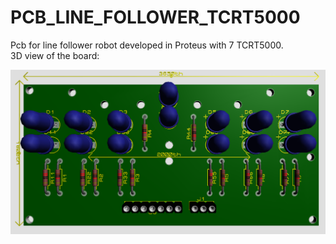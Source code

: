 # PCB_LINE_FOLLOWER_TCRT5000
Pcb for line follower robot developed in Proteus with 7 TCRT5000.\
3D view of the board:

![3D view of the board](https://github.com/lorenzoppx/PCB_LINE_FOLLOWER_TCRT5000/blob/main/TCRT5000_TopView.png)
